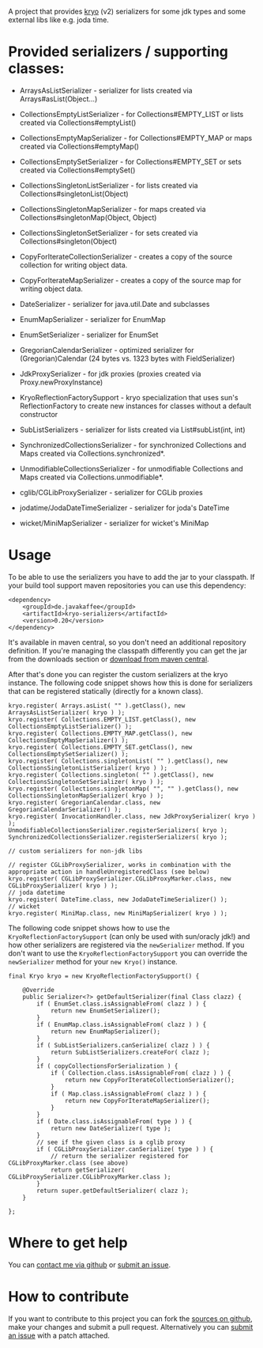 A project that provides [kryo](http://code.google.com/p/kryo) (v2) serializers for some jdk types and some external libs like e.g. joda time.

# Provided serializers / supporting classes:

* ArraysAsListSerializer - serializer for lists created via Arrays#asList(Object...)
* CollectionsEmptyListSerializer - for Collections#EMPTY_LIST or lists created via Collections#emptyList()
* CollectionsEmptyMapSerializer - for Collections#EMPTY_MAP or maps created via Collections#emptyMap()
* CollectionsEmptySetSerializer - for Collections#EMPTY_SET or sets created via Collections#emptySet()
* CollectionsSingletonListSerializer - for lists created via Collections#singletonList(Object)
* CollectionsSingletonMapSerializer - for maps created via Collections#singletonMap(Object, Object)
* CollectionsSingletonSetSerializer - for sets created via Collections#singleton(Object)
* CopyForIterateCollectionSerializer - creates a copy of the source collection for writing object data.
* CopyForIterateMapSerializer - creates a copy of the source map for writing object data.
* DateSerializer - serializer for java.util.Date and subclasses
* EnumMapSerializer - serializer for EnumMap
* EnumSetSerializer - serializer for EnumSet
* GregorianCalendarSerializer - optimized serializer for (Gregorian)Calendar (24 bytes vs. 1323 bytes with FieldSerializer)
* JdkProxySerializer - for jdk proxies (proxies created via Proxy.newProxyInstance)
* KryoReflectionFactorySupport - kryo specialization that uses sun's ReflectionFactory to create new instances for classes without a default constructor
* SubListSerializers - serializer for lists created via List#subList(int, int)
* SynchronizedCollectionsSerializer - for synchronized Collections and Maps created via Collections.synchronized*.
* UnmodifiableCollectionsSerializer - for unmodifiable Collections and Maps created via Collections.unmodifiable*.

* cglib/CGLibProxySerializer - serializer for CGLib proxies
* jodatime/JodaDateTimeSerializer - serializer for joda's DateTime
* wicket/MiniMapSerializer - serializer for wicket's MiniMap


# Usage
To be able to use the serializers you have to add the jar to your classpath. If your build tool support maven repositories you can use this dependency:

    <dependency>
        <groupId>de.javakaffee</groupId>
        <artifactId>kryo-serializers</artifactId>
        <version>0.20</version>
    </dependency>
    
It's available in maven central, so you don't need an additional repository definition.
If you're managing the classpath differently you can get the jar from the downloads section or [download from maven central](http://repo1.maven.org/maven2/de/javakaffee/kryo-serializers/).

After that's done you can register the custom serializers at the kryo instance. The following code snippet shows how this is done for serializers that can be registered statically (directly for a known class).

    kryo.register( Arrays.asList( "" ).getClass(), new ArraysAsListSerializer( kryo ) );
    kryo.register( Collections.EMPTY_LIST.getClass(), new CollectionsEmptyListSerializer() );
    kryo.register( Collections.EMPTY_MAP.getClass(), new CollectionsEmptyMapSerializer() );
    kryo.register( Collections.EMPTY_SET.getClass(), new CollectionsEmptySetSerializer() );
    kryo.register( Collections.singletonList( "" ).getClass(), new CollectionsSingletonListSerializer( kryo ) );
    kryo.register( Collections.singleton( "" ).getClass(), new CollectionsSingletonSetSerializer( kryo ) );
    kryo.register( Collections.singletonMap( "", "" ).getClass(), new CollectionsSingletonMapSerializer( kryo ) );
    kryo.register( GregorianCalendar.class, new GregorianCalendarSerializer() );
    kryo.register( InvocationHandler.class, new JdkProxySerializer( kryo ) );
    UnmodifiableCollectionsSerializer.registerSerializers( kryo );
    SynchronizedCollectionsSerializer.registerSerializers( kryo );
    
    // custom serializers for non-jdk libs
    
    // register CGLibProxySerializer, works in combination with the appropriate action in handleUnregisteredClass (see below)
    kryo.register( CGLibProxySerializer.CGLibProxyMarker.class, new CGLibProxySerializer( kryo ) );
    // joda datetime
    kryo.register( DateTime.class, new JodaDateTimeSerializer() );
    // wicket
    kryo.register( MiniMap.class, new MiniMapSerializer( kryo ) );
    
The following code snippet shows how to use the `KryoReflectionFactorySupport` (can only be used with sun/oracly jdk!) and how other serializers are registered via the `newSerializer` method. If you don't want to use the `KryoReflectionFactorySupport` you can override the `newSerializer` method for your `new Kryo()` instance.

    final Kryo kryo = new KryoReflectionFactorySupport() {
        
        @Override
        public Serializer<?> getDefaultSerializer(final Class clazz) {
            if ( EnumSet.class.isAssignableFrom( clazz ) ) {
                return new EnumSetSerializer();
            }
            if ( EnumMap.class.isAssignableFrom( clazz ) ) {
                return new EnumMapSerializer();
            }
            if ( SubListSerializers.canSerialize( clazz ) ) {
                return SubListSerializers.createFor( clazz );
            }
            if ( copyCollectionsForSerialization ) {
                if ( Collection.class.isAssignableFrom( clazz ) ) {
                    return new CopyForIterateCollectionSerializer();
                }
                if ( Map.class.isAssignableFrom( clazz ) ) {
                    return new CopyForIterateMapSerializer();
                }
            }
            if ( Date.class.isAssignableFrom( type ) ) {
                return new DateSerializer( type );
            }
            // see if the given class is a cglib proxy
            if ( CGLibProxySerializer.canSerialize( type ) ) {
                // return the serializer registered for CGLibProxyMarker.class (see above)
                return getSerializer( CGLibProxySerializer.CGLibProxyMarker.class );
            }
            return super.getDefaultSerializer( clazz );
        }
        
    };
    

# Where to get help
You can [contact me via github](https://github.com/inbox/new/magro) or [submit an issue](https://github.com/magro/kryo-serializers/issues).

# How to contribute
If you want to contribute to this project you can fork the [sources on github](https://github.com/magro/kryo-serializers), make your changes and submit a pull request. Alternatively you can [submit an issue](https://github.com/magro/kryo-serializers/issues) with a patch attached.
